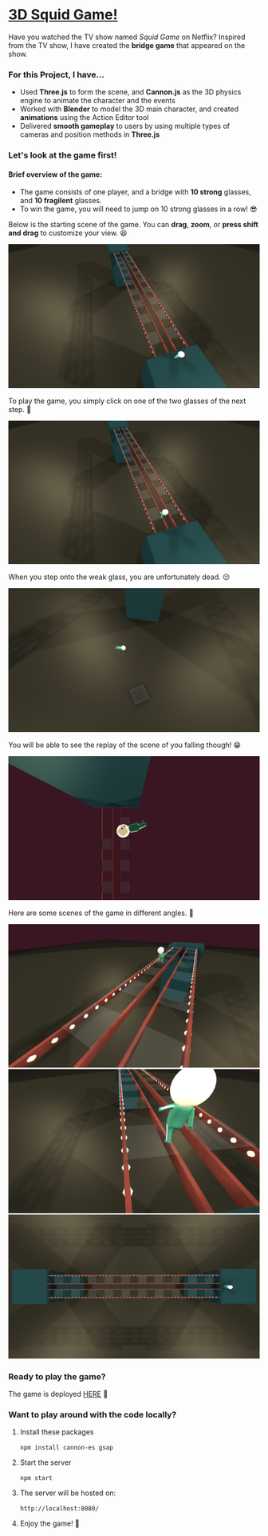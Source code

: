 # [3D Squid Game!](https://3d-squid-game.vercel.app/)

Have you watched the TV show named *Squid Game* on Netflix? 
Inspired from the TV show, I have created the **bridge game** that appeared on the show.

### For this Project, I have...
- Used **Three.js** to form the scene, and **Cannon.js** as the 3D physics engine to animate the character and the events
- Worked with **Blender** to model the 3D main character, and created **animations** using the Action Editor tool
- Delivered **smooth gameplay** to users by using multiple types of cameras and position methods in **Three.js**

### Let's look at the game first!
#### Brief overview of the game:
- The game consists of one player, and a bridge with **10 strong** glasses, and **10 fragilent** glasses. 
- To win the game, you will need to jump on 10 strong glasses in a row! :sunglasses:

Below is the starting scene of the game. You can **drag**, **zoom**, or **press shift and drag** to customize your view. :laughing: 

![img1](/readme_pics/1.png)

To play the game, you simply click on one of the two glasses of the next step. :walking:

![img1](/readme_pics/8.png)

When you step onto the weak glass, you are unfortunately dead. :pensive:

![img1](/readme_pics/5.png)

You will be able to see the replay of the scene of you falling though! :grin:

![img1](/readme_pics/10.png)

Here are some scenes of the game in different angles. :triangular_ruler:

![img1](/readme_pics/3.png)
![img1](/readme_pics/9.png)
![img1](/readme_pics/12.png)

### Ready to play the game?
The game is deployed [HERE](https://3d-squid-game.vercel.app/) 🤗

### Want to play around with the code locally?
1. Install these packages

    ```
    npm install cannon-es gsap
    ```


2. Start the server
   ```
   npm start
   ```

2. The server will be hosted on: 
   ```
   http://localhost:8080/ 
   ```
   
3. Enjoy the game! :tada: